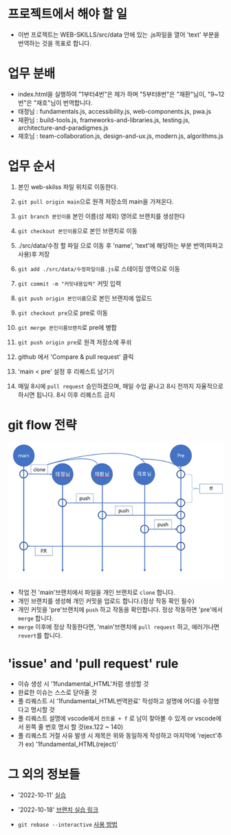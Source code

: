 # 프로젝트에서 해야 할 일

- 이번 프로젝트는 WEB-SKILLS/src/data 안에 있는 .js파일을 열어 'text' 부분을 번역하는 것을 목표로 합니다.

# 업무 분배

- index.html을 실행하여 "1부터4번"은 제가 하며 "5부터8번"은 "재환"님이, "9~12번"은 "재호"님이 번역합니다.
- 태정님 : fundamentals.js, accessibility.js, web-components.js, pwa.js
- 재환님 : build-tools.js, frameworks-and-libraries.js, testing.js, architecture-and-paradigmes.js
- 재호님 : team-collaboration.js, design-and-ux.js, modern.js, algorithms.js

# 업무 순서

1. 본인 web-skilss 파일 위치로 이동한다.

2. `git pull origin main`으로 원격 저장소의 main을 가져온다.

3. `git branch 본인이름` 본인 이름(성 제외) 영어로 브랜치를 생성한다

4. `git checkout 본인이름`으로 본인 브랜치로 이동

5. ./src/data/수정 할 파일 으로 이동 후 'name', 'text'에 해당하는 부분 번역(파파고 사용)후 저장

6. `git add ./src/data/수정파일이름.js`로 스테이징 영역으로 이동

7. `git commit -m "커밋내용입력"` 커밋 입력

8. `git push origin 본인이름`으로 본인 브랜치에 업로드

9. `git checkout pre`으로 pre로 이동

10. `git merge 본인이름브랜치`로 pre에 병합

11. `git push origin pre`로 원격 저장소에 푸쉬

12. github 에서 'Compare & pull request' 클릭

13. 'main < pre' 설정 후 리퀘스트 남기기

14. 매일 8시에 `pull request` 승인하겠으며, 매일 수업 끝나고 8시 전까지 자율적으로 하시면 됩니다. 8시 이후 리퀘스트 금지

# git flow 전략

![flowimage](./flow.png)

- 작업 전 'main'브랜치에서 파일을 개인 브랜치로 `clone` 합니다.
- 개인 브랜치를 생성해 개인 커밋을 업로드 합니다.(정상 작동 확인 필수)
- 개인 커밋을 'pre'브랜치에 `push` 하고 작동을 확인합니다. 정상 작동하면 'pre'에서 `merge` 합니다.
- `merge` 이후에 정상 작동한다면, 'main'브랜치에 `pull request` 하고, 에러가나면 `revert`를 합니다.

# 'issue' and 'pull request' rule

- 이슈 생성 시 '1fundamental_HTML'처럼 생성할 것
- 완료한 이슈는 스스로 닫아줄 것
- 풀 리퀘스트 시 '1fundamental_HTML번역완료' 작성하고 설명에 어디를 수정했다고 명시할 것
- 풀 리퀘스트 설명에 vscode에서 `컨트롤 + f` 로 남이 찾아볼 수 있게 or vscode에서 왼쪽 줄 번호 명시 할 것(ex.122 ~ 140)
- 풀 리퀘스트 거절 사유 발생 시 제목은 위와 동일하게 작성하고 마지막에 'reject'추가 ex) '1fundamental_HTML(reject)'

# 그 외의 정보들

- '2022-10-11' [실습](https://violet-bora-lee.github.io/git-tutorial/#commit)

- '2022-10-18' [브랜치 실습 링크](https://learngitbranching.js.org/?locale=ko)

- `git rebase --interactive` [사용 방법](https://wormwlrm.github.io/2020/09/03/Git-rebase-with-interactive-option.html)
